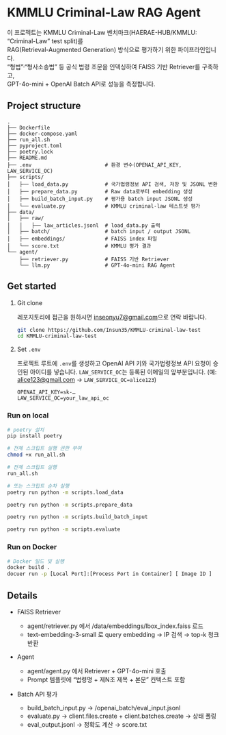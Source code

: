 # KMMLU Criminal-Law RAG Agent

이 프로젝트는 KMMLU Criminal-Law 벤치마크(HAERAE-HUB/KMMLU: “Criminal-Law” test split)를  
RAG(Retrieval-Augmented Generation) 방식으로 평가하기 위한 파이프라인입니다.  
“형법”·“형사소송법” 등 공식 법령 조문을 인덱싱하여 FAISS 기반 Retriever를 구축하고,  
GPT-4o-mini + OpenAI Batch API로 성능을 측정합니다.

## Project structure

```text
.
├── Dockerfile
├── docker-compose.yaml
├── run_all.sh
├── pyproject.toml
├── poetry.lock
├── README.md
├── .env                        # 환경 변수(OPENAI_API_KEY, LAW_SERVICE_OC)
├── scripts/
│   ├── load_data.py            # 국가법령정보 API 검색, 저장 및 JSONL 변환
│   ├── prepare_data.py         # Raw data로부터 embedding 생성
│   ├── build_batch_input.py    # 평가용 batch input JSONL 생성
│   └── evaluate.py             # KMMLU criminal-law 테스트셋 평가
├── data/
│   ├── raw/
│   │   ├── law_articles.jsonl  # load_data.py 출력
│   ├── batch/                  # batch input / output JSONL
│   ├── embeddings/             # FAISS index 파일
│   └── score.txt               # KMMLU 평가 결과
└── agent/
    ├── retriever.py            # FAISS 기반 Retriever
    └── llm.py                  # GPT-4o-mini RAG Agent
```

## Get started

1. Git clone

    레포지토리에 접근을 원하시면 <inseonyu7@gmail.com>으로 연락 바랍니다.

    ```bash
    git clone https://github.com/Insun35/KMMLU-criminal-law-test
    cd KMMLU-criminal-law-test
    ```

2. Set `.env`

    프로젝트 루트에 `.env`를 생성하고 OpenAI API 키와 국가법령정보 API 요청이 승인된 아이디를 넣습니다.
    `LAW_SERVICE_OC`는 등록된 이메일의 앞부분입니다. (예: <alice123@gmail.com> -> `LAW_SERVICE_OC=alice123`)

    ```
    OPENAI_API_KEY=sk-…
    LAW_SERVICE_OC=your_law_api_oc
    ```

### Run on local

```bash
# poetry 설치
pip install poetry

# 전체 스크립트 실행 권한 부여
chmod +x run_all.sh

# 전체 스크립트 실행
run_all.sh

# 또는 스크립트 순차 실행
poetry run python -m scripts.load_data

poetry run python -m scripts.prepare_data

poetry run python -m scripts.build_batch_input

poetry run python -m scripts.evaluate
```

### Run on Docker

```bash
# Docker 빌드 및 실행
docker build .
docuer run -p [Local Port]:[Process Port in Container] [ Image ID ]
```

## Details

- FAISS Retriever
  - agent/retriever.py 에서 /data/embeddings/lbox_index.faiss 로드
  - text-embedding-3-small 로 query embedding → IP 검색 → top-k 청크 반환

- Agent
  - agent/agent.py 에서 Retriever + GPT-4o-mini 호출
  - Prompt 템플릿에 “법령명 + 제N조 제목 + 본문” 컨텍스트 포함

- Batch API 평가
  - build_batch_input.py → /openai_batch/eval_input.jsonl
  - evaluate.py → client.files.create + client.batches.create → 상태 폴링
  - eval_output.jsonl → 정확도 계산 → score.txt

